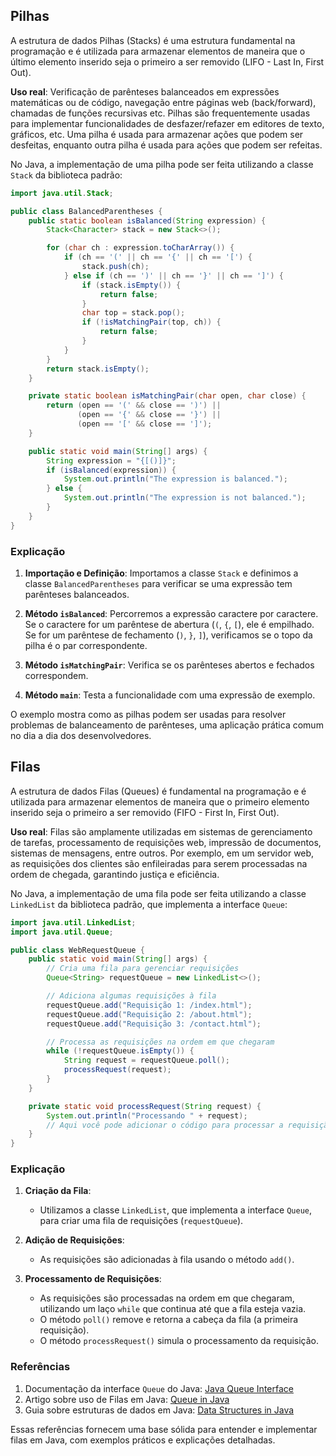 ## Pilhas

A estrutura de dados Pilhas (Stacks) é uma estrutura fundamental na programação e é utilizada para armazenar elementos de maneira que o último elemento inserido seja o primeiro a ser removido (LIFO - Last In, First Out).

**Uso real**: Verificação de parênteses balanceados em expressões matemáticas ou de código, navegação entre páginas web (back/forward), chamadas de funções recursivas etc. Pilhas são frequentemente usadas para implementar funcionalidades de desfazer/refazer em editores de texto, gráficos, etc. Uma pilha é usada para armazenar ações que podem ser desfeitas, enquanto outra pilha é usada para ações que podem ser refeitas.

No Java, a implementação de uma pilha pode ser feita utilizando a classe `Stack` da biblioteca padrão:

```java
import java.util.Stack;

public class BalancedParentheses {
    public static boolean isBalanced(String expression) {
        Stack<Character> stack = new Stack<>();

        for (char ch : expression.toCharArray()) {
            if (ch == '(' || ch == '{' || ch == '[') {
                stack.push(ch);
            } else if (ch == ')' || ch == '}' || ch == ']') {
                if (stack.isEmpty()) {
                    return false;
                }
                char top = stack.pop();
                if (!isMatchingPair(top, ch)) {
                    return false;
                }
            }
        }
        return stack.isEmpty();
    }

    private static boolean isMatchingPair(char open, char close) {
        return (open == '(' && close == ')') ||
               (open == '{' && close == '}') ||
               (open == '[' && close == ']');
    }

    public static void main(String[] args) {
        String expression = "{[()]}";
        if (isBalanced(expression)) {
            System.out.println("The expression is balanced.");
        } else {
            System.out.println("The expression is not balanced.");
        }
    }
}
```

### Explicação

1. **Importação e Definição**: Importamos a classe `Stack` e definimos a classe `BalancedParentheses` para verificar se uma expressão tem parênteses balanceados.

2. **Método `isBalanced`**: Percorremos a expressão caractere por caractere. Se o caractere for um parêntese de abertura (`(`, `{`, `[`), ele é empilhado. Se for um parêntese de fechamento (`)`, `}`, `]`), verificamos se o topo da pilha é o par correspondente.

3. **Método `isMatchingPair`**: Verifica se os parênteses abertos e fechados correspondem.

4. **Método `main`**: Testa a funcionalidade com uma expressão de exemplo.

O exemplo mostra como as pilhas podem ser usadas para resolver problemas de balanceamento de parênteses, uma aplicação prática comum no dia a dia dos desenvolvedores.

## Filas

A estrutura de dados Filas (Queues) é fundamental na programação e é utilizada para armazenar elementos de maneira que o primeiro elemento inserido seja o primeiro a ser removido (FIFO - First In, First Out).

**Uso real**: Filas são amplamente utilizadas em sistemas de gerenciamento de tarefas, processamento de requisições web, impressão de documentos, sistemas de mensagens, entre outros. Por exemplo, em um servidor web, as requisições dos clientes são enfileiradas para serem processadas na ordem de chegada, garantindo justiça e eficiência.

No Java, a implementação de uma fila pode ser feita utilizando a classe `LinkedList` da biblioteca padrão, que implementa a interface `Queue`:

```java
import java.util.LinkedList;
import java.util.Queue;

public class WebRequestQueue {
    public static void main(String[] args) {
        // Cria uma fila para gerenciar requisições
        Queue<String> requestQueue = new LinkedList<>();

        // Adiciona algumas requisições à fila
        requestQueue.add("Requisição 1: /index.html");
        requestQueue.add("Requisição 2: /about.html");
        requestQueue.add("Requisição 3: /contact.html");

        // Processa as requisições na ordem em que chegaram
        while (!requestQueue.isEmpty()) {
            String request = requestQueue.poll();
            processRequest(request);
        }
    }

    private static void processRequest(String request) {
        System.out.println("Processando " + request);
        // Aqui você pode adicionar o código para processar a requisição
    }
}
```

### Explicação

1. **Criação da Fila**:
   - Utilizamos a classe `LinkedList`, que implementa a interface `Queue`, para criar uma fila de requisições (`requestQueue`).

2. **Adição de Requisições**:
   - As requisições são adicionadas à fila usando o método `add()`.

3. **Processamento de Requisições**:
   - As requisições são processadas na ordem em que chegaram, utilizando um laço `while` que continua até que a fila esteja vazia.
   - O método `poll()` remove e retorna a cabeça da fila (a primeira requisição).
   - O método `processRequest()` simula o processamento da requisição.

### Referências

1. Documentação da interface `Queue` do Java: [Java Queue Interface](https://docs.oracle.com/javase/8/docs/api/java/util/Queue.html)
2. Artigo sobre uso de Filas em Java: [Queue in Java](https://www.geeksforgeeks.org/queue-interface-java/)
3. Guia sobre estruturas de dados em Java: [Data Structures in Java](https://www.baeldung.com/java-data-structures)

Essas referências fornecem uma base sólida para entender e implementar filas em Java, com exemplos práticos e explicações detalhadas.
